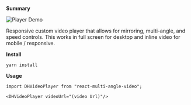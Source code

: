 **Summary**

![Player Demo](public/assets/dhplayer-demo.gif?raw=true "Demo")

Responsive custom video player that allows for mirroring, multi-angle, and speed controls. This works in full screen for desktop and inline video for mobile / responsive. 

**Install**

```yarn install```

**Usage**

```
import DHVideoPlayer from "react-multi-angle-video";

<DHVideoPlayer videoUrl="(video Url)"/>

``` 
